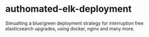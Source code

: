 # authomated-elk-deployment
Simualting a blue/green deployment strategy for interruption free elasticsearch upgrades, using docker, nginx and many more.
